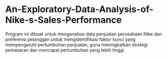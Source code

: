 # An-Exploratory-Data-Analysis-of-Nike-s-Sales-Performance
Program ini dibuat untuk menganalisis data penjualan perusahaan Nike dan preferensi pelanggan untuk mengidentifikasi faktor kunci yang mempengaruhi pertumbuhan penjualan, guna meningkatkan strategi pemasaran dan mencapai pertumbuhan yang lebih tinggi.
